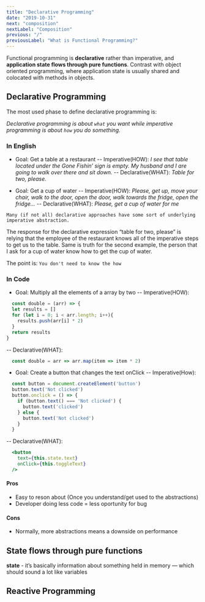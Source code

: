```yaml
---
title: "Declarative Programming"
date: "2019-10-31"
next: "composition"
nextLabel: "Composition"
previous: "/"
previousLabel: "What is Functional Programming?"
---
```


Functional programming is **declarative** rather than imperative, and **application state flows through pure functions**.
Contrast with object oriented programming, where application state is usually shared and colocated with methods in objects.

## Declarative Programming

The most used phase to define declarative programming is: 

*Declarative programming is about `what` you want while imperative programming is about `how` you do something.*

### In English

- Goal: Get a table at a restaurant
-- Imperative(HOW): *I see that table located under the Gone Fishin’ sign is empty. My husband and I are going to walk over there and sit down.*
-- Declarative(WHAT): *Table for two, please.*

- Goal: Get a cup of water
-- Imperative(HOW): *Please, get up, move your chair, walk to the door, open the door, walk towards the fridge, open the fridge...*
-- Declarative(WHAT): *Please, get a cup of water for me*


`Many (if not all) declarative approaches have some sort of underlying imperative abstraction.`

The response for the declarative expression “table for two, please” is relying that the employee of the restaurant knows all of the imperative steps to get us to the table.
Same is truth for the second example, the person that I ask for a cup of water know how to get the cup of water.

The point is: `You don't need to know the how`

### In Code

- Goal: Multiply all the elements of a array by two
-- Imperative(HOW): 
```js
  const double = (arr) => {
  let results = []
  for (let i = 0; i < arr.length; i++){
    results.push(arr[i] * 2)
  }
  return results
}
```
-- Declarative(WHAT):
```js
  const double = arr => arr.map(item => item * 2)
```

- Goal: Create a button that changes the text onClick
-- Imperative(How):
```js
  const button = document.createElement('button')
  button.text('Not clicked')
  button.onclick = () => {
    if (button.text() === 'Not clicked') {
      button.text('clicked')
    } else {
      button.text('Not clicked')
    }
  }
```

-- Declarative(WHAT):
```jsx
  <button
    text={this.state.text}
    onClick={this.toggleText}
  />
```

#### Pros
- Easy to reson about (Once you understand/get used to the abstractions)
- Developer doing less code = less oportunity for bug

#### Cons
- Normally, more abstractions means a downside on performance

## State flows through pure functions

**state** - it’s basically information about something held in memory — which should sound a lot like variables

## Reactive Programming